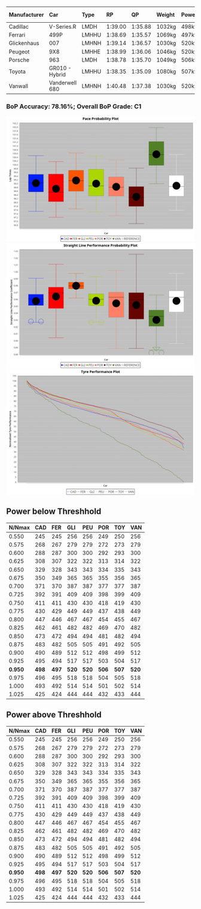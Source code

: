 |Manufacturer|Car|Type|RP|QP|Weight|Power¹|Threshhold|PINC|Power²|E/Stint|AVG Vmax|FDS|RDLC|L/Stint|BOP-Grade|ModelAccuracy|ModelPoints|Match%|
|:-|:-|:-|:-|:-|:-|:-|:-|:-|:-|:-|:-|:-|:-|:-|:-|:-|:-|:-|
|Cadillac|V-Series.R|LMDH|1:39.00|1:35.88|1032kg|498kw|210.0kph|0%|498kw|872MJ|303.22kph|-|1.03|29|+A2|98.38%|1765|93.75%|
|Ferrari|499P|LMHHU|1:38.69|1:35.57|1069kg|497kw|210.0kph|0%|497kw|881MJ|303.65kph|190kph|1.03|29|-B2|92.24%|2247|83.47%|
|Glickenhaus|007|LMHNH|1:39.14|1:36.57|1030kg|520kw|210.0kph|0%|520kw|913MJ|309.24kph|-|0.96|29|+B2|96.18%|554|82.49%|
|Peugeot|9X8|LMHHE|1:38.99|1:36.06|1046kg|520kw|210.0kph|0%|520kw|912MJ|304.68kph|150kph|1.02|29|~A1|87.65%|1795|100.00%|
|Porsche|963|LMDH|1:38.78|1:35.70|1049kg|506kw|210.0kph|0%|506kw|890MJ|303.47kph|-|1.01|29|-B1|96.81%|5438|86.55%|
|Toyota|GR010 - Hybrid|LMHHU|1:38.35|1:35.09|1080kg|507kw|210.0kph|0%|507kw|901MJ|302.05kph|190kph|1.01|29|-D1|86.04%|1751|66.93%|
|Vanwall|Vanderwell 680|LMHNH|1:40.48|1:37.38|1030kg|520kw|210.0kph|0%|520kw|908MJ|300.46kph|-|1.01|29|+Ω1|91.42%|501|33.95%|

### BoP Accuracy: 78.16%; Overall BoP Grade: C1
![PACECHART](./IMG/OFFICIAL.png)
![STRAIGHTLINEPERFORMANCECHART](./IMG/OFFICIAL_sp.png)
![TYREPERFORMANCECHART](./IMG/OFFICIAL_tw.png)

## Power below Threshhold
|N/Nmax|CAD|FER|GLI|PEU|POR|TOY|VAN|
|:-|:-|:-|:-|:-|:-|:-|:-|
|0.550|245|245|256|256|249|250|256|
|0.575|268|267|279|279|272|273|279|
|0.600|288|287|300|300|292|293|300|
|0.625|308|307|322|322|313|314|322|
|0.650|329|328|343|343|334|335|343|
|0.675|350|349|365|365|355|356|365|
|0.700|371|370|387|387|377|377|387|
|0.725|392|391|409|409|398|399|409|
|0.750|411|411|430|430|418|419|430|
|0.775|430|429|449|449|437|438|449|
|0.800|447|446|467|467|454|455|467|
|0.825|462|461|482|482|469|470|482|
|0.850|473|472|494|494|481|482|494|
|0.875|483|482|505|505|491|492|505|
|0.900|490|489|512|512|498|499|512|
|0.925|495|494|517|517|503|504|517|
|**0.950**|**498**|**497**|**520**|**520**|**506**|**507**|**520**|
|0.975|496|495|518|518|504|505|518|
|1.000|493|492|514|514|501|502|514|
|1.025|425|424|444|444|432|433|444|

## Power above Threshhold
|N/Nmax|CAD|FER|GLI|PEU|POR|TOY|VAN|
|:-|:-|:-|:-|:-|:-|:-|:-|
|0.550|245|245|256|256|249|250|256|
|0.575|268|267|279|279|272|273|279|
|0.600|288|287|300|300|292|293|300|
|0.625|308|307|322|322|313|314|322|
|0.650|329|328|343|343|334|335|343|
|0.675|350|349|365|365|355|356|365|
|0.700|371|370|387|387|377|377|387|
|0.725|392|391|409|409|398|399|409|
|0.750|411|411|430|430|418|419|430|
|0.775|430|429|449|449|437|438|449|
|0.800|447|446|467|467|454|455|467|
|0.825|462|461|482|482|469|470|482|
|0.850|473|472|494|494|481|482|494|
|0.875|483|482|505|505|491|492|505|
|0.900|490|489|512|512|498|499|512|
|0.925|495|494|517|517|503|504|517|
|**0.950**|**498**|**497**|**520**|**520**|**506**|**507**|**520**|
|0.975|496|495|518|518|504|505|518|
|1.000|493|492|514|514|501|502|514|
|1.025|425|424|444|444|432|433|444|

